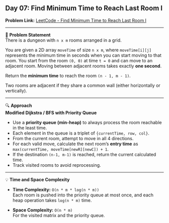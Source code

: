 ## Day 07: Find Minimum Time to Reach Last Room I  
**Problem Link:** [LeetCode - Find Minimum Time to Reach Last Room I](https://leetcode.com/problems/find-minimum-time-to-reach-last-room-i)

---

🧩 **Problem Statement**  
There is a dungeon with `n x m` rooms arranged in a grid.

You are given a 2D array `moveTime` of size `n x m`, where `moveTime[i][j]` represents the minimum time in seconds when you can start moving to that room. You start from the room `(0, 0)` at time `t = 0` and can move to an adjacent room. Moving between adjacent rooms takes exactly **one second**.

Return the **minimum time** to reach the room `(n - 1, m - 1)`.

Two rooms are adjacent if they share a common wall (either horizontally or vertically).

---

🔍 **Approach**  
**Modified Dijkstra / BFS with Priority Queue**

- Use a **priority queue (min-heap)** to always process the room reachable in the least time.
- Each element in the queue is a triplet of `{currentTime, row, col}`.
- From the current room, attempt to move in all 4 directions.
- For each valid move, calculate the next room’s **entry time** as `max(currentTime, moveTime[newR][newC]) + 1`.
- If the destination `(n-1, m-1)` is reached, return the current calculated time.
- Track visited rooms to avoid reprocessing.

---

💡 **Time and Space Complexity**  
- **Time Complexity:** `O(n * m * log(n * m))`  
  Each room is pushed into the priority queue at most once, and each heap operation takes `log(n * m)` time.

- **Space Complexity:** `O(n * m)`  
  For the visited matrix and the priority queue.
